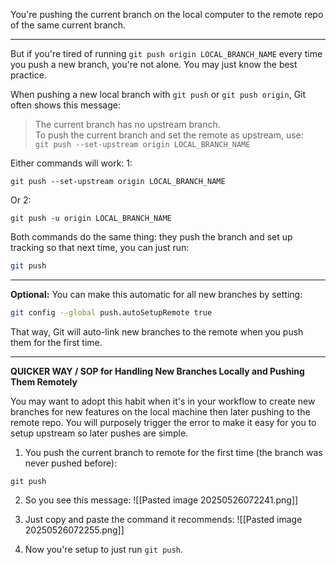 
You're pushing the current branch on the local computer to the remote repo of the same current branch.

---

But if you're tired of running `git push origin LOCAL_BRANCH_NAME` every time you push a new branch, you're not alone. You may just know the best practice.

When pushing a new local branch with `git push` or `git push origin`, Git often shows this message:

> The current branch has no upstream branch.  
> To push the current branch and set the remote as upstream, use:  
> `git push --set-upstream origin LOCAL_BRANCH_NAME`  

Either commands will work:
1:
```
git push --set-upstream origin LOCAL_BRANCH_NAME
```

Or 2:
```
git push -u origin LOCAL_BRANCH_NAME
```

Both commands do the same thing: they push the branch and set up tracking so that next time, you can just run:

```bash
git push
```

---

**Optional:** You can make this automatic for all new branches by setting:

```bash
git config --global push.autoSetupRemote true
```

That way, Git will auto-link new branches to the remote when you push them for the first time.

---

**QUICKER WAY / SOP for Handling New Branches Locally and Pushing Them Remotely**

You may want to adopt this habit when it's in your workflow to create new branches for new features on the local machine then later pushing to the remote repo. You will purposely trigger the error to make it easy for you to setup upstream so later pushes are simple.

1. You push the current branch to remote for the first time (the branch was never pushed before):
```
git push
```

2. So you see this message:
![[Pasted image 20250526072241.png]]

3. Just copy and paste the command it recommends:
![[Pasted image 20250526072255.png]]

4. Now you're setup to just run `git push`.